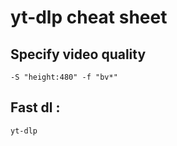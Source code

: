 # yt-dlp cheat sheet


## Specify video quality
```
-S "height:480" -f "bv*"
```

## Fast dl :

```
yt-dlp 
```
